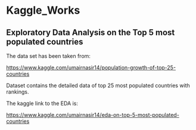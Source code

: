 # Kaggle_Works

## Exploratory Data Analysis on the Top 5 most populated countries

The data set has been taken from:

https://www.kaggle.com/umairnasir14/population-growth-of-top-25-countries

Dataset contains the detailed data of top 25 most populated countries with rankings.

The kaggle link to the EDA is:

https://www.kaggle.com/umairnasir14/eda-on-top-5-most-populated-countries
